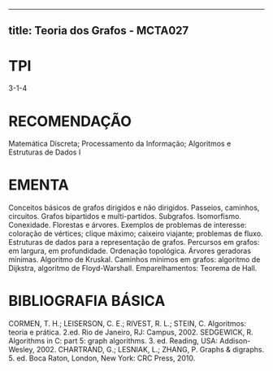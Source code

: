 
---
title: Teoria dos Grafos - MCTA027 
---

# TPI

3-1-4

# RECOMENDAÇÃO

Matemática Discreta; Processamento da Informação; Algoritmos e Estruturas de Dados I

# EMENTA

Conceitos básicos de grafos dirigidos e não dirigidos. Passeios, caminhos, circuitos. Grafos bipartidos e multi-partidos. Subgrafos. Isomorfismo. Conexidade. Florestas e árvores. Exemplos de problemas de interesse: coloração de vértices; clique máximo; caixeiro viajante; problemas de fluxo. Estruturas de dados para a representação de grafos. Percursos em grafos: em largura, em profundidade. Ordenação topológica. Árvores geradoras mínimas. Algoritmo de Kruskal. Caminhos mínimos em grafos: algoritmo de Dijkstra, algoritmo de Floyd-Warshall. Emparelhamentos: Teorema de Hall.

# BIBLIOGRAFIA BÁSICA

CORMEN, T. H.; LEISERSON, C. E.; RIVEST, R. L.; STEIN, C. Algoritmos: teoria e prática. 2.ed. Rio de Janeiro, RJ: Campus, 2002.
SEDGEWICK, R. Algorithms in C: part 5: graph algorithms. 3. ed. Reading, USA: Addison-Wesley, 2002.
CHARTRAND, G.; LESNIAK, L.; ZHANG, P. Graphs & digraphs. 5. ed. Boca Raton, London, New York: CRC Press, 2010.
        